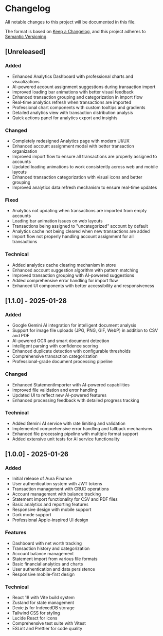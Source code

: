 # Changelog

All notable changes to this project will be documented in this file.

The format is based on [Keep a Changelog](https://keepachangelog.com/en/1.0.0/),
and this project adheres to [Semantic Versioning](https://semver.org/spec/v2.0.0.html).

## [Unreleased]

### Added

- Enhanced Analytics Dashboard with professional charts and visualizations
- AI-powered account assignment suggestions during transaction import
- Improved loading bar animations with better visual feedback
- Enhanced transaction grouping and categorization in import flow
- Real-time analytics refresh when transactions are imported
- Professional chart components with custom tooltips and gradients
- Detailed analytics view with transaction distribution analysis
- Quick actions panel for analytics export and insights

### Changed

- Completely redesigned Analytics page with modern UI/UX
- Enhanced account assignment modal with better transaction organization
- Improved import flow to ensure all transactions are properly assigned to accounts
- Updated loading animations to work consistently across web and mobile layouts
- Enhanced transaction categorization with visual icons and better grouping
- Improved analytics data refresh mechanism to ensure real-time updates

### Fixed

- Analytics not updating when transactions are imported from empty accounts
- Loading bar animation issues on web layouts
- Transactions being assigned to "uncategorized" account by default
- Analytics cache not being cleared when new transactions are added
- Import flow not properly handling account assignment for all transactions

### Technical

- Added analytics cache clearing mechanism in store
- Enhanced account suggestion algorithm with pattern matching
- Improved transaction grouping with AI-powered suggestions
- Added comprehensive error handling for import flow
- Enhanced UI components with better accessibility and responsiveness

## [1.1.0] - 2025-01-28

### Added

- Google Gemini AI integration for intelligent document analysis
- Support for image file uploads (JPG, PNG, GIF, WebP) in addition to CSV and PDF
- AI-powered OCR and smart document detection
- Intelligent parsing with confidence scoring
- Enhanced duplicate detection with configurable thresholds
- Comprehensive transaction categorization
- Professional-grade document processing pipeline

### Changed

- Enhanced StatementImporter with AI-powered capabilities
- Improved file validation and error handling
- Updated UI to reflect new AI-powered features
- Enhanced processing feedback with detailed progress tracking

### Technical

- Added Gemini AI service with rate limiting and validation
- Implemented comprehensive error handling and fallback mechanisms
- Enhanced file processing pipeline with multiple format support
- Added extensive unit tests for AI service functionality

## [1.0.0] - 2025-01-26

### Added

- Initial release of Aura Finance
- User authentication system with JWT tokens
- Transaction management with CRUD operations
- Account management with balance tracking
- Statement import functionality for CSV and PDF files
- Basic analytics and reporting features
- Responsive design with mobile support
- Dark mode support
- Professional Apple-inspired UI design

### Features

- Dashboard with net worth tracking
- Transaction history and categorization
- Account balance management
- Statement import from various file formats
- Basic financial analytics and charts
- User authentication and data persistence
- Responsive mobile-first design

### Technical

- React 18 with Vite build system
- Zustand for state management
- Dexie.js for IndexedDB storage
- Tailwind CSS for styling
- Lucide React for icons
- Comprehensive test suite with Vitest
- ESLint and Prettier for code quality
